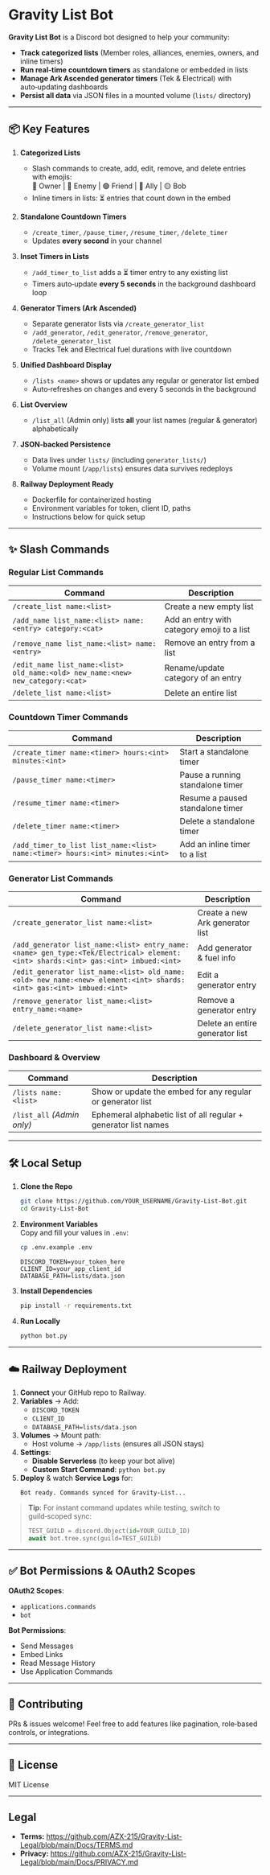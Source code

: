 
# Gravity List Bot

**Gravity List Bot** is a Discord bot designed to help your community:

- **Track categorized lists** (Member roles, alliances, enemies, owners, and inline timers)  
- **Run real‑time countdown timers** as standalone or embedded in lists  
- **Manage Ark Ascended generator timers** (Tek & Electrical) with auto‑updating dashboards  
- **Persist all data** via JSON files in a mounted volume (`lists/` directory)

---

## 📦 Key Features

1. **Categorized Lists**  
   - Slash commands to create, add, edit, remove, and delete entries with emojis:  
     👑 Owner | 🔴 Enemy | 🟢 Friend | 🔵 Ally | 🟡 Bob  
   - Inline timers in lists: ⏳ entries that count down in the embed

2. **Standalone Countdown Timers**  
   - `/create_timer`, `/pause_timer`, `/resume_timer`, `/delete_timer`  
   - Updates **every second** in your channel  

3. **Inset Timers in Lists**  
   - `/add_timer_to_list` adds a ⏳ timer entry to any existing list  
   - Timers auto‑update **every 5 seconds** in the background dashboard loop  

4. **Generator Timers (Ark Ascended)**  
   - Separate generator lists via `/create_generator_list`  
   - `/add_generator`, `/edit_generator`, `/remove_generator`, `/delete_generator_list`  
   - Tracks Tek and Electrical fuel durations with live countdown  

5. **Unified Dashboard Display**  
   - `/lists <name>` shows or updates any regular or generator list embed  
   - Auto‑refreshes on changes and every 5 seconds in the background  

6. **List Overview**  
   - `/list_all` (Admin only) lists **all** your list names (regular & generator) alphabetically  

7. **JSON‑backed Persistence**  
   - Data lives under `lists/` (including `generator_lists/`)  
   - Volume mount (`/app/lists`) ensures data survives redeploys  

8. **Railway Deployment Ready**  
   - Dockerfile for containerized hosting  
   - Environment variables for token, client ID, paths  
   - Instructions below for quick setup  

---

## ✨ Slash Commands

### Regular List Commands

| Command                               | Description                                               |
|---------------------------------------|-----------------------------------------------------------|
| `/create_list name:<list>`            | Create a new empty list                                    |
| `/add_name list_name:<list> name:<entry> category:<cat>` | Add an entry with category emoji to a list         |
| `/remove_name list_name:<list> name:<entry>` | Remove an entry from a list                          |
| `/edit_name list_name:<list> old_name:<old> new_name:<new> new_category:<cat>` | Rename/update category of an entry |
| `/delete_list name:<list>`            | Delete an entire list                                     |

### Countdown Timer Commands

| Command                                    | Description                             |
|--------------------------------------------|-----------------------------------------|
| `/create_timer name:<timer> hours:<int> minutes:<int>` | Start a standalone timer         |
| `/pause_timer name:<timer>`                | Pause a running standalone timer        |
| `/resume_timer name:<timer>`               | Resume a paused standalone timer        |
| `/delete_timer name:<timer>`               | Delete a standalone timer               |
| `/add_timer_to_list list_name:<list> name:<timer> hours:<int> minutes:<int>` | Add an inline timer to a list |

### Generator List Commands

| Command                                                                                                         | Description                         |
|-----------------------------------------------------------------------------------------------------------------|-------------------------------------|
| `/create_generator_list name:<list>`                                                                            | Create a new Ark generator list     |
| `/add_generator list_name:<list> entry_name:<name> gen_type:<Tek/Electrical> element:<int> shards:<int> gas:<int> imbued:<int>` | Add generator & fuel info |
| `/edit_generator list_name:<list> old_name:<old> new_name:<new> element:<int> shards:<int> gas:<int> imbued:<int>`        | Edit a generator entry |
| `/remove_generator list_name:<list> entry_name:<name>`                                                           | Remove a generator entry            |
| `/delete_generator_list name:<list>`                                                                             | Delete an entire generator list     |

### Dashboard & Overview

| Command                   | Description                                                    |
|---------------------------|----------------------------------------------------------------|
| `/lists name:<list>`      | Show or update the embed for any regular or generator list     |
| `/list_all` _(Admin only)_| Ephemeral alphabetic list of all regular + generator list names |

---

## 🛠️ Local Setup

1. **Clone the Repo**
   ```bash
   git clone https://github.com/YOUR_USERNAME/Gravity-List-Bot.git
   cd Gravity-List-Bot
   ```

2. **Environment Variables**  
   Copy and fill your values in `.env`:
   ```bash
   cp .env.example .env
   ```
   ```env
   DISCORD_TOKEN=your_token_here
   CLIENT_ID=your_app_client_id
   DATABASE_PATH=lists/data.json
   ```

3. **Install Dependencies**
   ```bash
   pip install -r requirements.txt
   ```

4. **Run Locally**
   ```bash
   python bot.py
   ```

---

## ☁️ Railway Deployment

1. **Connect** your GitHub repo to Railway.  
2. **Variables** → Add:
   - `DISCORD_TOKEN`
   - `CLIENT_ID`
   - `DATABASE_PATH=lists/data.json`  
3. **Volumes** → Mount path:  
   - Host volume → `/app/lists` (ensures all JSON stays)  
4. **Settings**:
   - **Disable Serverless** (to keep your bot alive)  
   - **Custom Start Command**: `python bot.py`  
5. **Deploy** & watch **Service Logs** for:
   ```
   Bot ready. Commands synced for Gravity-List...
   ```

> **Tip**: For instant command updates while testing, switch to guild‑scoped sync:
> ```python
> TEST_GUILD = discord.Object(id=YOUR_GUILD_ID)
> await bot.tree.sync(guild=TEST_GUILD)
> ```

---

## ✅ Bot Permissions & OAuth2 Scopes

**OAuth2 Scopes**:
- `applications.commands`
- `bot`

**Bot Permissions**:
- Send Messages
- Embed Links
- Read Message History
- Use Application Commands

---

## 🤝 Contributing

PRs & issues welcome! Feel free to add features like pagination, role‑based controls, or integrations.

---

## 📜 License

MIT License

---

## Legal

- **Terms:** https://github.com/AZX-215/Gravity-List-Legal/blob/main/Docs/TERMS.md  
- **Privacy:** https://github.com/AZX-215/Gravity-List-Legal/blob/main/Docs/PRIVACY.md  
